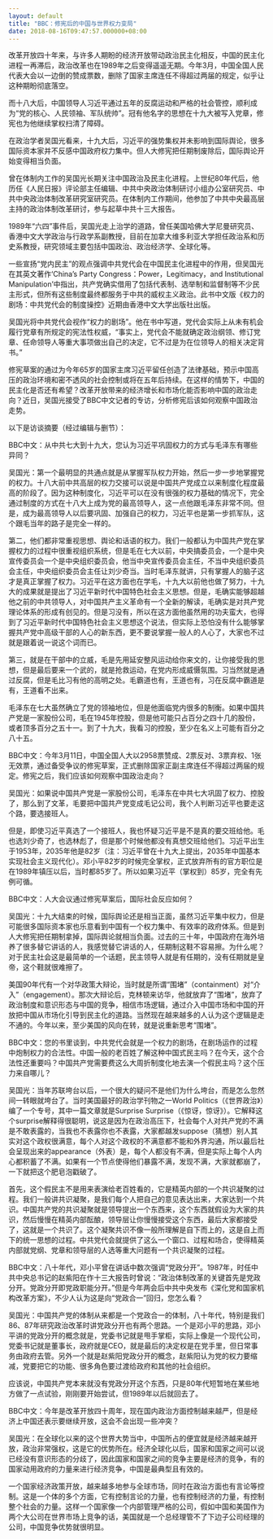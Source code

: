 ```yaml
---
layout: default
title: "BBC：修宪后的中国与世界权力变局"
date: 2018-08-16T09:47:57.000000+08:00
---
```


改革开放四十年来，与许多人期盼的经济开放带动政治民主化相反，中国的民主化进程一再滞后，政治改革也在1989年之后变得遥遥无期。今年3月，中国全国人民代表大会以一边倒的赞成票数，删除了国家主席连任不得超过两届的规定，似乎让这种期盼彻底落空。

而十八大后，中国领导人习近平通过五年的反腐运动和严格的社会管控，顺利成为“党的核心、人民领袖、军队统帅”。冠有他名字的思想在十九大被写入党章，修宪也为他继续掌权扫清了障碍。

在政治学者吴国光看来，十九大后，习近平的强势集权并未影响到国际舆论，很多国际资本家并不反感中国政府权力集中。但人大修宪把任期制废除后，国际舆论开始变得相当负面。

曾在体制内工作的吴国光长期关注中国政治及民主化进程。上世纪80年代后，他历任《人民日报》评论部主任编辑、中共中央政治体制研讨小组办公室研究员、中共中央政治体制改革研究室研究员。在体制内工作期间，他参加了中共中央最高层主持的政治体制改革研讨，参与起草中共十三大报告。

1989年“六四”事件后，吴国光走上治学的道路，曾任美国哈佛大学尼曼研究员、香港中文大学政治与行政学系副教授，目前在加拿大维多利亚大学担任政治系和历史系教授，研究领域主要包括中国政治、政治经济学、全球化等。

一些宣扬“党内民主”的观点强调中共党代会在中国民主化进程中的作用，但吴国光在其英文著作‘China’s Party Congress：Power，Legitimacy，and Institutional Manipulation’中指出，共产党确实借用了包括代表制、选举制和监督制等不少民主形式，但所有这些制度最终都服务于中共的威权主义政治。此书中文版《权力的剧场：中共党代会的制度操控》近期由香港中文大学出版社出版。

吴国光将中共党代会视作“权力的剧场”。他在书中写道，党代会实际上从未有机会履行党章有所规定的宪法性权威，“事实上，党代会不能就确定政治纲领、修订党章、任命领导人等重大事项做出自己的决定，它不过是为在位领导人的相关决定背书。”

修宪草案的通过为今年65岁的国家主席习近平留任创造了法律基础，预示中国高压的政治环境和密不透风的社会控制或将在五年后持续。在这样的情势下，中国的民主化是否还有希望？改革开放带来的经济增长和市场化能否影响中国的政治走向？近日，吴国光接受了BBC中文记者的专访，分析修宪后该如何观察中国政治走势。

以下是访谈摘要（经过编辑与删节）：

BBC中文：从中共七大到十九大，您认为习近平巩固权力的方式与毛泽东有哪些异同？

吴国光：第一个最明显的共通点就是从掌握军队权力开始，然后一步一步地掌握党的权力。十八大前中共高层的权力交接可以说是中国共产党成立以来制度化程度最高的阶段了。因为这种制度化，习近平可以在没有很强的权力基础的情况下，完全通过制度的方式在十八大上成为党的最高领导人，这一点他跟毛泽东非常不同。但是，成为最高领导人以后要巩固、加强自己的权力，习近平也是第一步抓军队，这个跟毛当年的路子是完全一样的。

第二，他们都非常重视思想、舆论和话语的权力。我们一般都认为中国共产党在掌握权力的过程中很重视组织系统，但是毛在七大以前，中央搞委员会，一个是中央宣传委员会一个是中央组织委员会，他当中央宣传委员会主任，不当中央组织委员会主任，中央组织委员会主任让刘少奇当。当时毛泽东就讲，只有掌握人的脑子这才是真正掌握了权力。习近平在这方面也在学毛，十九大以前他也做了努力，十九大的成果就是提出了习近平新时代中国特色社会主义思想。但是，毛确实能够超越他之前的中共领导人，对中国共产主义革命有一个全新的解读，毛确实是对共产党理论体系的形成有创见的。但是习没有，所以在这方面他虽然用的功夫蛮大，也得到了习近平新时代中国特色社会主义思想这个说法，但实际上恐怕没有什么能够掌握共产党中高级干部的人心的新东西，更不要说掌握一般人的人心了，大家也不过就是跟着说一说这个词而已。

第三，就是在干部中的立威，毛是先用延安整风运动给你来文的，让你接受我的思想，但是最后要来一个武的，就是抢救运动，在党内形成威慑氛围。习当然就是通过反腐，但是毛比习有他的高明之处。毛霸道也有，王道也有，习在反腐中霸道是有，王道看不出来。

毛泽东在七大虽然确立了党的领袖地位，但是他面临党内很多的制衡。如果中国共产党是一家股份公司，毛在1945年控股，但是他可能只占百分之四十几的股份，或者顶多百分之五十一。到了十九大，我看习的控股，至少在名义上可能有百分之八十五。

BBC中文：今年3月11日，中国全国人大以2958票赞成、2票反对、3票弃权、1张无效票，通过备受争议的修宪草案，正式删除国家正副主席连任不得超过两届的规定。修宪之后，我们应该如何观察中国政治走向？

吴国光：如果说中国共产党是一家股份公司，毛泽东在中共七大巩固了权力、控股了，那么到了文革，毛要把中国共产党变成毛记公司，我个人判断习近平也要走这个路，要选接班人。

但是，即使习近平真选了一个接班人，我也怀疑习近平是不是真的要交班给他。毛也选刘少奇了，也选林彪了，但是那个时候他都没有真想交班给他们。习近平出生于1953年，2035年他是82岁（注：习近平曾在十九大上提出，2035年中国基本实现社会主义现代化）。邓小平82岁的时候完全掌权，正式放弃所有的官方职位是在1989年镇压以后，当时都85岁了。所以如果习近平（掌权到）85岁，完全有先例可循。

BBC中文：人大会议通过修宪草案后，国际社会反应如何？

吴国光：十九大结束的时候，国际舆论还是相当正面，虽然习近平集中权力，但是可能很多国际资本家也乐意看到中国有一个权力集中、有效率的政府体系。但是到人大修宪把任期制拿掉，国际舆论就相当负面。过去的三十年，中国政府在海外培养了很多替它讲话的人，我感觉替它讲话的人，任期制这鞋不容易擦。为什么呢？对于民主社会这是最简单的一个话题，民主领导人就是有任期的，没有任期就是皇帝，这个鞋就很难擦了。

美国90年代有一个对华政策大辩论，当时就是所谓“围堵”（containment）对“介入”（engagement）。那次大辩论后，克林顿来访华，他就放弃了“围堵”，放弃了政治制度和意识形态与中国的竞争，相信市场逻辑，通过介入中国市场和中国的开放把中国从市场化引导到民主化的道路。当然现在越来越多的人认为这个逻辑是走不通的。今年以来，至少美国的风向在转，就是说重新思考“围堵”。

BBC中文：您的书里谈到，中共党代会就是一个权力的剧场，在剧场运作的过程中炮制权力的合法性。中国一般的老百姓了解这种中国式民主吗？在今天，这个合法性还重要吗？中国共产党需要费这么大周折制度化地去演一个假民主吗？这个压力来自哪儿？

吴国光：当年苏联垮台以后，一个很大的疑问不是他们为什么垮台，而是怎么忽然间一转眼就垮台了。当时美国最好的政治学刊物之一World Politics（《世界政治》）编了一个专号，其中一篇文章就是Surprise Surprise（《惊讶，惊讶》）。它解释这个surprise解释得很聪明，说这是因为在政治高压下，社会每个人对共产党的不满是不敢表露的，当我也不表露你也不表露，大家都越发suppose（猜想）别人其实对这个政权很满意，每个人对这个政权的不满意都不能和外界沟通，所以最后社会呈现出来的appearance（外表）是，每个人都没有不满，但是实际上每个人内心都积蓄了不满。如果有一个节点使得他们暴露不满，发现不满，大家就都崩了，一下就把这个肥皂泡戳破了。

首先，这个假民主不是用来表演给老百姓看的，它是精英内部的一个共识凝聚的过程。我们一般讲共识凝聚，是我们每个人把自己的意见表达出来，大家达到一个共识。中国共产党的共识凝聚就是领导提出一个东西来，这个东西就假设为大家的共识，然后慢慢在精英内部酝酿，领导层让你慢慢接受这个东西，最后大家都接受了，这就是一个共识了。这个凝聚共识不像一般所理解是自下而上的，这是自上而下的统一思想的过程。中共党代会就提供了这么一个窗口、过程和场合，使得精英内部就党纲、党章和领导层的人选等重大问题有一个共识凝聚的过程。

BBC中文：八十年代，邓小平曾在讲话中数次强调“党政分开”。1987年，时任中共中央总书记的赵紫阳在作十三大报告时曾说：“政治体制改革的关键首先是党政分开。党政分开即党政职能分开。”但是今年两会后中共中央发布《深化党和国家机构改革方案》，不少人认为这是向“党政合一”回归，您怎么看？

吴国光：中国共产党的体制从来都是一个党政合一的体制，八十年代，特别是我们86、87年研究政治改革时讲党政分开也有两个思路。一个是邓小平的思路，邓小平讲的党政分开的概念就是，党委书记就是甩手掌柜，实际上像是一个现代公司，党委书记就是董事长，政府就是CEO，就是最后的决定权是在党手里，但日常事务由政府去管。另外一个就是赵紫阳党政分开的概念，赵紫阳认为党的权力要缩减，党要把它的功能、很多角色要过渡给政府和其他的社会组织。

应该说，中国共产党本来就没有党政分开这个东西，只是80年代短暂地在某些地方做了一点试验，刚刚要开始尝试，但1989年以后就回去了。

BBC中文：今年是改革开放四十周年，现在国内政治方面控制越来越严，但是经济上中国还表示要继续开放，这会不会出现一些冲突？

吴国光：在全球化以来的这个世界大势当中，中国所占的便宜就是经济越来越开放，政治非常强权，这是它的优势所在。经济全球化以后，国家和国家之间可以说已经没有意识形态的分歧了，因此国家和国家之间的竞争主要是经济的竞争，有的国家动用政府的力量来进行经济竞争，中国是最典型且有效的。

一个国家经济政策开放，越来越多地参与全球市场，同时在政治方面也有言论等控制。这是一个体的多个方面，它有控制言论的力量，也有控制经济的力量，有控制整个社会的力量。这样一个国家像一个内部管理严格的公司，假如中国和美国作为两个大公司在世界市场上竞争的话，美国就是一个总经理管不了下边子公司经理的公司，中国竞争优势就很明显。

